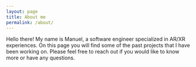 ```yaml
---
layout: page
title: About me
permalink: /about/
---
```


Hello there! My name is Manuel, a software engineer specialized in AR/XR experiences. On this page you will find some of the past projects that I have been working on. Please feel free to reach out if you would like to know more or have any questions.